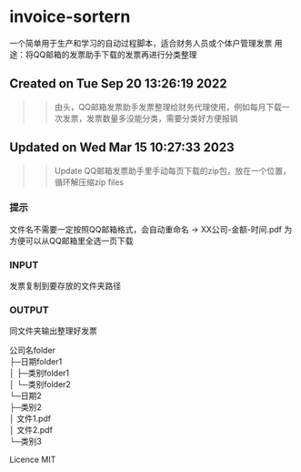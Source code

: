 # invoice-sortern

一个简单用于生产和学习的自动过程脚本，适合财务人员或个体户管理发票
用途：将QQ邮箱的发票助手下载的发票再进行分类整理

## Created on Tue Sep 20 13:26:19 2022
>> 由头，QQ邮箱发票助手发票整理给财务代理使用，例如每月下载一次发票，发票数量多没能分类，需要分类好方便报销

## Updated on Wed Mar 15 10:27:33 2023
>> Update QQ邮箱发票助手里手动每页下载的zip包，放在一个位置，循环解压缩zip files

### 提示
文件名不需要一定按照QQ邮箱格式，会自动重命名 -> XX公司-金额-时间.pdf
为方便可以从QQ邮箱里全选一页下载

### INPUT
发票复制到要存放的文件夹路径

### OUTPUT
同文件夹输出整理好发票

公司名folder \
├─日期folder1 \
│  ├─类别folder1 \
│  └─类别folder2 \
└─日期2 \
    ├─类别2 \
    │      文件1.pdf \
    │      文件2.pdf \
    └─类别3
    
Licence MIT
